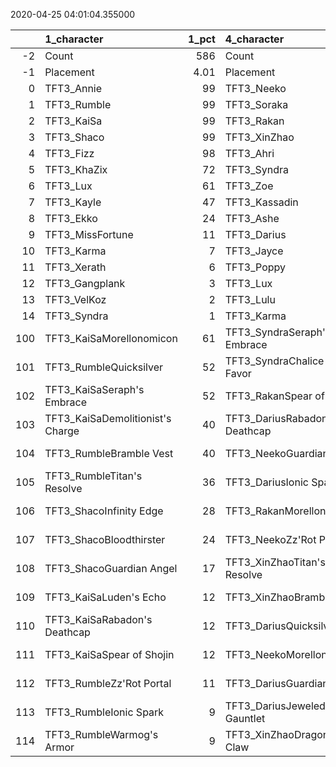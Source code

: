 
2020-04-25 04:01:04.355000

|     | 1_character                      |   1_pct | 4_character                   |   4_pct | 3_character                        |   3_pct | 5_character                      |   5_pct | 2_character                    |   2_pct |
|----:|:---------------------------------|--------:|:------------------------------|--------:|:-----------------------------------|--------:|:---------------------------------|--------:|:-------------------------------|--------:|
|  -2 | Count                            |  586    | Count                         |  821    | Count                              |  742    | Count                            | 1348    | Count                          |  768    |
|  -1 | Placement                        |    4.01 | Placement                     |    4.37 | Placement                          |    4.42 | Placement                        |    4.62 | Placement                      |    4.74 |
|   0 | TFT3_Annie                       |   99    | TFT3_Neeko                    |   67    | TFT3_Vi                            |   98    | TFT3_Shen                        |   68    | TFT3_Jhin                      |   97    |
|   1 | TFT3_Rumble                      |   99    | TFT3_Soraka                   |   56    | TFT3_Blitzcrank                    |   98    | TFT3_Kayle                       |   56    | TFT3_Ashe                      |   93    |
|   2 | TFT3_KaiSa                       |   99    | TFT3_Rakan                    |   55    | TFT3_ChoGath                       |   97    | TFT3_Irelia                      |   52    | TFT3_Karma                     |   92    |
|   3 | TFT3_Shaco                       |   99    | TFT3_XinZhao                  |   54    | TFT3_Jinx                          |   96    | TFT3_Thresh                      |   51    | TFT3_Lux                       |   76    |
|   4 | TFT3_Fizz                        |   98    | TFT3_Ahri                     |   45    | TFT3_Ezreal                        |   96    | TFT3_Kassadin                    |   45    | TFT3_Mordekaiser               |   72    |
|   5 | TFT3_KhaZix                      |   72    | TFT3_Syndra                   |   44    | TFT3_Malphite                      |   96    | TFT3_MissFortune                 |   43    | TFT3_Shaco                     |   65    |
|   6 | TFT3_Lux                         |   61    | TFT3_Zoe                      |   44    | TFT3_MissFortune                   |   79    | TFT3_Vi                          |   42    | TFT3_Xerath                    |   63    |
|   7 | TFT3_Kayle                       |   47    | TFT3_Kassadin                 |   42    | TFT3_Graves                        |   69    | TFT3_Lucian                      |   41    | TFT3_Lulu                      |   61    |
|   8 | TFT3_Ekko                        |   24    | TFT3_Ashe                     |   38    | TFT3_Lucian                        |   42    | TFT3_Fiora                       |   40    | TFT3_JarvanIV                  |   56    |
|   9 | TFT3_MissFortune                 |   11    | TFT3_Darius                   |   36    | TFT3_AurelionSol                   |   17    | TFT3_Leona                       |   40    | TFT3_Kassadin                  |   26    |
|  10 | TFT3_Karma                       |    7    | TFT3_Jayce                    |   35    | TFT3_Kayle                         |   10    | TFT3_Blitzcrank                  |   39    | TFT3_Jayce                     |   26    |
|  11 | TFT3_Xerath                      |    6    | TFT3_Poppy                    |   35    | TFT3_Lulu                          |    5    | TFT3_Ekko                        |   36    | TFT3_WuKong                    |   26    |
|  12 | TFT3_Gangplank                   |    3    | TFT3_Lux                      |   33    | TFT3_Thresh                        |    3    | TFT3_WuKong                      |   36    | TFT3_Poppy                     |   15    |
|  13 | TFT3_VelKoz                      |    2    | TFT3_Lulu                     |   29    | TFT3_Ekko                          |    3    | TFT3_Ezreal                      |   35    | TFT3_Thresh                    |   11    |
|  14 | TFT3_Syndra                      |    1    | TFT3_Karma                    |   21    | TFT3_Sona                          |    3    | TFT3_Yasuo                       |   27    | TFT3_Leona                     |   10    |
| 100 | TFT3_KaiSaMorellonomicon         |   61    | TFT3_SyndraSeraph's Embrace   |   38    | TFT3_JinxGiant Slayer              |   78    | TFT3_IreliaInfinity Edge         |   41    | TFT3_JhinRunaan's Hurricane    |   45    |
| 101 | TFT3_RumbleQuicksilver           |   52    | TFT3_SyndraChalice of Favor   |   29    | TFT3_JinxRed Buff                  |   50    | TFT3_KayleGuinsoo's Rageblade    |   29    | TFT3_JhinGuardian Angel        |   39    |
| 102 | TFT3_KaiSaSeraph's Embrace       |   52    | TFT3_RakanSpear of Shojin     |   24    | TFT3_JinxGuardian Angel            |   39    | TFT3_LucianRed Buff              |   23    | TFT3_ShacoGuardian Angel       |   35    |
| 103 | TFT3_KaiSaDemolitionist's Charge |   40    | TFT3_DariusRabadon's Deathcap |   22    | TFT3_MissFortuneSeraph's Embrace   |   21    | TFT3_MasterYiQuicksilver         |   19    | TFT3_JhinInfinity Edge         |   34    |
| 104 | TFT3_RumbleBramble Vest          |   40    | TFT3_NeekoGuardian Angel      |   22    | TFT3_ViIonic Spark                 |   20    | TFT3_KayleGuardian Angel         |   19    | TFT3_XerathGuinsoo's Rageblade |   30    |
| 105 | TFT3_RumbleTitan's Resolve       |   36    | TFT3_DariusIonic Spark        |   18    | TFT3_JinxTrap Claw                 |   17    | TFT3_MasterYiGuinsoo's Rageblade |   18    | TFT3_JhinTrap Claw             |   26    |
| 106 | TFT3_ShacoInfinity Edge          |   28    | TFT3_RakanMorellonomicon      |   16    | TFT3_MissFortuneQuicksilver        |   16    | TFT3_KayleRapid Firecannon       |   13    | TFT3_JhinLast Whisper          |   23    |
| 107 | TFT3_ShacoBloodthirster          |   24    | TFT3_NeekoZz'Rot Portal       |   15    | TFT3_EzrealRed Buff                |   14    | TFT3_IreliaGuardian Angel        |   13    | TFT3_XerathQuicksilver         |   22    |
| 108 | TFT3_ShacoGuardian Angel         |   17    | TFT3_XinZhaoTitan's Resolve   |   15    | TFT3_ChoGathIonic Spark            |   14    | TFT3_IreliaLast Whisper          |   13    | TFT3_ShacoBloodthirster        |   17    |
| 109 | TFT3_KaiSaLuden's Echo           |   12    | TFT3_XinZhaoBramble Vest      |   14    | TFT3_JinxRunaan's Hurricane        |   13    | TFT3_MasterYiBramble Vest        |    9    | TFT3_ShacoHextech Gunblade     |   11    |
| 110 | TFT3_KaiSaRabadon's Deathcap     |   12    | TFT3_DariusQuicksilver        |   13    | TFT3_BlitzcrankZephyr              |   13    | TFT3_IreliaInfiltrator's Talons  |    9    | TFT3_JarvanIVZz'Rot Portal     |   10    |
| 111 | TFT3_KaiSaSpear of Shojin        |   12    | TFT3_NeekoMorellonomicon      |   10    | TFT3_LucianRed Buff                |   12    | TFT3_KayleHand Of Justice        |    8    | TFT3_ShacoInfinity Edge        |   10    |
| 112 | TFT3_RumbleZz'Rot Portal         |   11    | TFT3_DariusGuardian Angel     |   10    | TFT3_MissFortuneLuden's Echo       |   12    | TFT3_KayleQuicksilver            |    8    | TFT3_AsheDark Star's Heart     |    9    |
| 113 | TFT3_RumbleIonic Spark           |    9    | TFT3_DariusJeweled Gauntlet   |   10    | TFT3_MissFortuneRabadon's Deathcap |   11    | TFT3_YasuoGuardian Angel         |    8    | TFT3_XerathMorellonomicon      |    8    |
| 114 | TFT3_RumbleWarmog's Armor        |    9    | TFT3_XinZhaoDragon's Claw     |   10    | TFT3_JinxLast Whisper              |   11    | TFT3_YasuoSpear of Shojin        |    7    | TFT3_JhinQuicksilver           |    8    |
